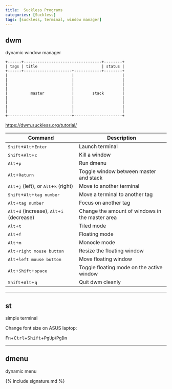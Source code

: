 ```yaml
---
title:  Suckless Programs
categories: [Suckless]
tags: [suckless, terminal, window manager]
---
```


## dwm

dynamic window manager

```
+------+----------------------------------+--------+
| tags | title                            | status |
+------+---------------------+------------+--------+
|                            |                     |
|                            |                     |
|                            |                     |
|                            |                     |
|          master            |        stack        |
|                            |                     |
|                            |                     |
|                            |                     |
|                            |                     |
+----------------------------+---------------------+
```

https://dwm.suckless.org/tutorial/

| Command | Description |
| - | - |
| <kbd>Shift</kbd>+<kbd>Alt</kbd>+<kbd>Enter</kbd> | Launch terminal |
| <kbd>Shift</kbd>+<kbd>Alt</kbd>+<kbd>c</kbd> | Kill a window |
| <kbd>Alt</kbd>+<kbd>p</kbd> | Run dmenu |
| <kbd>Alt</kbd>+<kbd>Return</kbd> | Toggle window between master and stack |
| <kbd>Alt</kbd>+<kbd>j</kbd> (left), or <kbd>Alt</kbd>+<kbd>k</kbd> (right) | Move to another terminal |
| <kbd>Shift</kbd>+<kbd>Alt</kbd>+<kbd>tag number</kbd> | Move a terminal to another tag |
| <kbd>Alt</kbd>+<kbd>tag number</kbd> | Focus on another tag |
| <kbd>Alt</kbd>+<kbd>d</kbd> (increase), <kbd>Alt</kbd>+<kbd>i</kbd> (decrease) | Change the amount of windows in the master area |
| <kbd>Alt</kbd>+<kbd>t</kbd> | Tiled mode |
| <kbd>Alt</kbd>+<kbd>f</kbd> | Floating mode |
| <kbd>Alt</kbd>+<kbd>m</kbd> | Monocle mode |
| <kbd>Alt</kbd>+<kbd>right mouse button</kbd> | Resize the floating window |
| <kbd>Alt</kbd>+<kbd>left mouse button</kbd> | Move floating window |
| <kbd>Alt</kbd>+<kbd>Shift</kbd>+<kbd>space</kbd> | Toggle floating mode on the active window |
| <kbd>Shift</kbd>+<kbd>Alt</kbd>+<kbd>q</kbd> | Quit dwm cleanly |

---

## st

simple terminal

Change font size on ASUS laptop:

<kbd>Fn</kbd>+<kbd>Ctrl</kbd>+<kbd>Shift</kbd>+<kbd>PgUp</kbd>/<kbd>PgDn</kbd>

---

## dmenu

dynamic menu


{% include signature.md %}